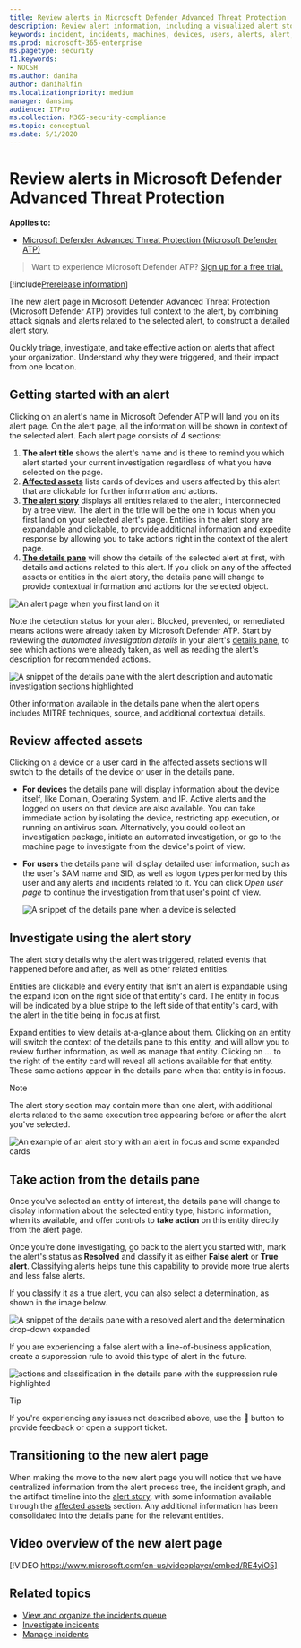 ```yaml
---
title: Review alerts in Microsoft Defender Advanced Threat Protection
description: Review alert information, including a visualized alert story and details for each step of the chain.
keywords: incident, incidents, machines, devices, users, alerts, alert, investigation, graph, evidence
ms.prod: microsoft-365-enterprise
ms.pagetype: security
f1.keywords:
- NOCSH
ms.author: daniha
author: danihalfin
ms.localizationpriority: medium
manager: dansimp
audience: ITPro
ms.collection: M365-security-compliance 
ms.topic: conceptual
ms.date: 5/1/2020
---
```


# Review alerts in Microsoft Defender Advanced Threat Protection

**Applies to:**

- [Microsoft Defender Advanced Threat Protection (Microsoft Defender ATP)](https://go.microsoft.com/fwlink/p/?linkid=2069559)

>Want to experience Microsoft Defender ATP? [Sign up for a free trial.](https://www.microsoft.com/microsoft-365/windows/microsoft-defender-atp?ocid=docs-wdatp-managealerts-abovefoldlink)

[!include[Prerelease information](../../includes/prerelease.md)]

The new alert page in Microsoft Defender Advanced Threat Protection (Microsoft Defender ATP) provides full context to the alert, by combining attack signals and alerts related to the selected alert, to construct a detailed alert story.

Quickly triage, investigate, and take effective action on alerts that affect your organization. Understand why they were triggered, and their impact from one location.

## Getting started with an alert

Clicking on an alert's name in Microsoft Defender ATP will land you on its alert page. On the alert page, all the information will be shown in context of the selected alert. Each alert page consists of 4 sections:

1. **The alert title** shows the alert's name and is there to remind you which alert started your current investigation regardless of what you have selected on the page.
2. [**Affected assets**](#review-affected-assets) lists cards of devices and users affected by this alert that are clickable for further information and actions.
3. [**The alert story**](#investigate-using-the-alert-story) displays all entities related to the alert, interconnected by a tree view. The alert in the title will be the one in focus when you first land on your selected alert's page. Entities in the alert story are expandable and clickable, to provide additional information and expedite response by allowing you to take actions right in the context of the alert page.
4. [**The details pane**](#take-action-from-the-details-pane) will show the details of the selected alert at first, with details and actions related to this alert. If you click on any of the affected assets or entities in the alert story, the details pane will change to provide contextual information and actions for the selected object.

![An alert page when you first land on it](images/alert-landing-view.png)

Note the detection status for your alert. Blocked, prevented, or remediated means actions were already taken by Microsoft Defender ATP.
Start by reviewing the *automated investigation details* in your alert's [details pane](#take-action-from-the-details-pane), to see which actions were already taken, as well as reading the alert's description for recommended actions.

![A snippet of the details pane with the alert description and automatic investigation sections highlighted](images/alert-air-and-alert-description.png)

Other information available in the details pane when the alert opens includes MITRE techniques, source, and additional contextual details.

## Review affected assets

Clicking on a device or a user card in the affected assets sections will switch to the details of the device or user in the details pane.

- **For devices** the details pane will display information about the device itself, like Domain, Operating System, and IP. Active alerts and the logged on users on that device are also available. You can take immediate action by isolating the device, restricting app execution, or running an antivirus scan. Alternatively, you could collect an investigation package, initiate an automated investigation, or go to the machine page to investigate from the device's point of view.
- **For users** the details pane will display detailed user information, such as the user's SAM name and SID, as well as logon types performed by this user and any alerts and incidents related to it. You can click *Open user page* to continue the investigation from that user's point of view.

   ![A snippet of the details pane when a device is selected](images/alert-device-details.png)

## Investigate using the alert story

The alert story details why the alert was triggered, related events that happened before and after, as well as other related entities.

Entities are clickable and every entity that isn't an alert is expandable using the expand icon on the right side of that entity's card. The entity in focus will be indicated by a blue stripe to the left side of that entity's card, with the alert in the title being in focus at first.

Expand entities to view details at-a-glance about them. Clicking on an entity will switch the context of the details pane to this entity, and will allow you to review further information, as well as manage that entity. Clicking on *...* to the right of the entity card will reveal all actions available for that entity. These same actions appear in the details pane when that entity is in focus.

> [!NOTE]
> The alert story section may contain more than one alert, with additional alerts related to the same execution tree appearing before or after the alert you've selected.

![An example of an alert story with an alert in focus and some expanded cards](images/alert-story-tree.png)

## Take action from the details pane

Once you've selected an entity of interest, the details pane will change to display information about the selected entity type, historic information, when its available, and offer controls to **take action** on this entity directly from the alert page.

Once you're done investigating, go back to the alert you started with, mark the alert's status as **Resolved** and classify it as either **False alert** or **True alert**. Classifying alerts helps tune this capability to provide more true alerts and less false alerts.

If you classify it as a true alert, you can also select a determination, as shown in the image below.

![A snippet of the details pane with a resolved alert and the determination drop-down expanded](images/alert-details-resolved-true.png)

If you are experiencing a false alert with a line-of-business application, create a suppression rule to avoid this type of alert in the future.

![actions and classification in the details pane with the suppression rule highlighted](images/alert-false-suppression-rule.png)

> [!TIP]
> If you're experiencing any issues not described above, use the 🙂 button to provide feedback or open a support ticket.

## Transitioning to the new alert page

When making the move to the new alert page you will notice that we have centralized information from the alert process tree, the incident graph, and the artifact timeline into the [alert story](#investigate-using-the-alert-story), with some information available through the [affected assets](#review-affected-assets) section. Any additional information has been consolidated into the details pane for the relevant entities.

## Video overview of the new alert page

[!VIDEO https://www.microsoft.com/en-us/videoplayer/embed/RE4yiO5]

## Related topics

- [View and organize the incidents queue](view-incidents-queue.md)
- [Investigate incidents](investigate-incidents.md)
- [Manage incidents](manage-incidents.md)